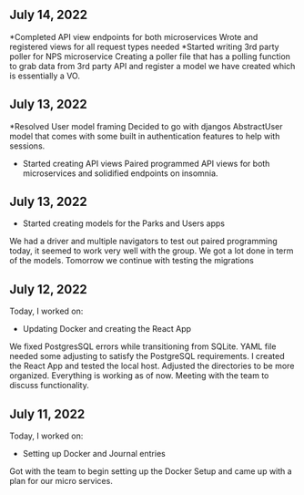 ## July 14, 2022
*Completed API view endpoints for both microservices
Wrote and registered views for all request types needed
*Started writing 3rd party poller for NPS microservice
Creating a poller file that has a polling function to grab data from 3rd party API and register a model we have created which is essentially a VO.

## July 13, 2022
*Resolved User model framing
Decided to go with djangos AbstractUser model that comes with some built in authentication features to help with sessions.

* Started creating API views
Paired programmed API views for both microservices and solidified endpoints on insomnia.

## July 13, 2022
* Started creating models for the Parks and Users apps

We had a driver and multiple navigators to test out paired programming today, it seemed to work very well with the group. We got a lot done in term of the models. Tomorrow we continue with testing the migrations
## July 12, 2022

Today, I worked on:

* Updating Docker and creating the React App

We fixed PostgresSQL errors while transitioning 
from SQLite. YAML file needed some adjusting to 
satisfy the PostgreSQL requirements. I created the 
React App and tested the local host. Adjusted the 
directories to be more organized. Everything is working
as of now. Meeting with the team to discuss functionality.

## July 11, 2022

Today, I worked on:

* Setting up Docker and Journal entries

Got with the team to begin setting up the 
Docker Setup and came up with a plan for 
our micro services.
